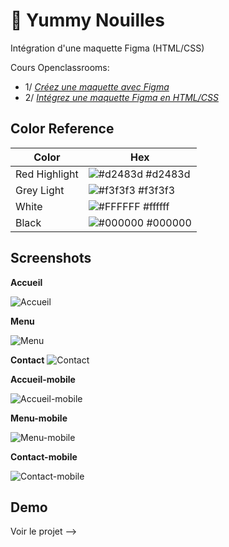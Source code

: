 
# 🍜 Yummy Nouilles

Intégration d'une maquette Figma (HTML/CSS)

Cours Openclassrooms: 

- 1/ *[Créez une maquette avec Figma](https://openclassrooms.com/fr/courses/7342806-creez-une-maquette-web-avec-figma)*
- 2/ *[Intégrez une maquette Figma en HTML/CSS](https://openclassrooms.com/fr/courses/8242681-integrez-une-maquette-figma-en-html-css)* 

## Color Reference

| Color             | Hex                                                                |
| ----------------- | ------------------------------------------------------------------ |
| Red Highlight | ![#d2483d](https://via.placeholder.com/10/d2483d?text=+) #d2483d |
| Grey Light | ![#f3f3f3](https://via.placeholder.com/10/f3f3f3?text=+) #f3f3f3 |
| White | ![#FFFFFF](https://via.placeholder.com/10/FFFFFF?text=+) #ffffff |
| Black | ![#000000](https://via.placeholder.com/10/000000?text=+) #000000 |


## Screenshots

**Accueil**

![Accueil]()

**Menu**

![Menu]()

**Contact**
![Contact]()

**Accueil-mobile**

![Accueil-mobile]()

**Menu-mobile**

![Menu-mobile]()

**Contact-mobile**

![Contact-mobile]()


## Demo

Voir le projet -->

